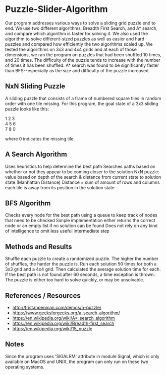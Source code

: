 # Puzzle-Slider-Algorithm
Our program addresses various ways to solve a sliding grid puzzle end to end. We use two different algorithms, Breadth First Search, and A* search, and compare which algorithm is faster for solving it. We also used the algorithm to solve different-sized puzzles as well as easier and hard puzzles and compared how efficiently the two algorithms scaled up. We tested the algorithms on 3x3 and 4x4 grids and at each of those dimensions, we ran the program on puzzles that had been shuffled 10 times, and 20 times. The difficulty of the puzzle tends to increase with the number of times it has been shuffled. A* search was found to be significantly faster than BFS--especially as the size and difficulty of the puzzle increased. 

## NxN Sliding Puzzle
A sliding puzzle that consists of a frame of numbered square tiles in random order with one tile missing. For this program, the goal state of a 3x3 sliding puzzle looks like this:

1 2 3	</br>
4 5 6 </br>
7 8 0 </br>

where 0 indicates the missing tile.

## A Search Algorithm
Uses heuristics to help determine the best path
Searches paths based on whether or not they appear to be coming closer to the solution
NxN puzzle: value based on depth of the search & distance from current state to solution state (Manhattan Distance)
Distance = sum of amount of rows and columns each tile is away from its position in the solution state

## BFS Algorithm
Checks every node for the best path using a queue to keep track of nodes that need to be checked
Simple implementation either returns the correct node or an empty list if no solution can be found
Does not rely on any kind of intelligence to omit less useful intermediate step

## Methods and Results
Shuffle each puzzle to create a randomized puzzle. The higher the number of shuffles, the harder the puzzle is.
Run each solution 50 times for both a 3x3 grid and a 4x4 grid. Then calculated the average solution time for each.
If the best path is not found after 60 seconds, a time exception is thrown. The puzzle is either too hard to solve quickly, or may be unsolvable.

## References / Resources

* http://tristanpenman.com/demos/n-puzzle/ 
* https://www.geeksforgeeks.org/a-search-algorithm/ 
* https://en.wikipedia.org/wiki/A*_search_algorithm 
* https://en.wikipedia.org/wiki/Breadth-first_search 
* https://en.wikipedia.org/wiki/15_puzzle 

## Notes

Since the program uses 'SIGALRM' attribute in module Signal, which is only available on MacOS and UNIX, the program can only run on these two operating systems.

